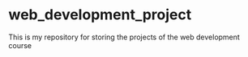 # web_development_project
This is my repository for storing the projects of the web development course
